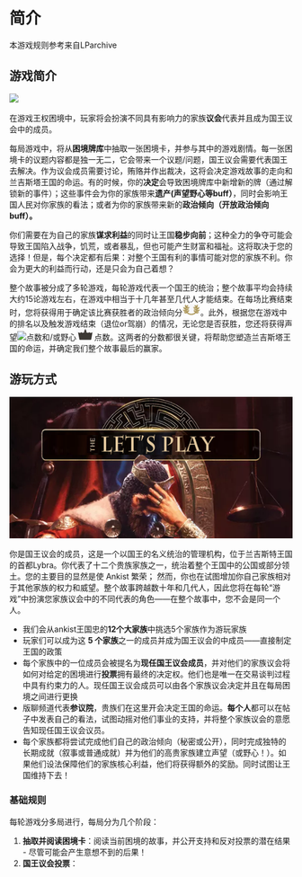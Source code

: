 # 简介

本游戏规则参考来自LParchive

## 游戏简介

![](<../.gitbook/assets/image (2).png>)

在游戏王权困境中，玩家将会扮演不同具有影响力的家族**议会**代表并且成为国王议会中的成员。

每局游戏中，将从**困境牌库**中抽取一张困境卡，并参与其中的游戏剧情。每一张困境卡的议题内容都是独一无二，它会带来一个议题/问题，国王议会需要代表国王去解决。作为议会成员需要讨论，贿赂并作出裁决，这将会决定游戏故事的走向和兰吉斯塔王国的命运。有的时候，你的**决定**会导致困境牌库中新增新的牌（通过解锁新的事件）；这些事件会为你的家族带来**遗产(声望野心等buff）**，同时会影响王国人民对你家族的看法；或者为你的家族带来新的**政治倾向（开放政治倾向buff）。**

你们需要在为自己的家族**谋求利益**的同时让王国**稳步向前**；这种全力的争夺可能会导致王国陷入战争，饥荒，或者暴乱，但也可能产生财富和福祉。这将取决于您的选择！但是，每个决定都有后果：对整个王国有利的事情可能对您的家族不利。你会为更大的利益而行动，还是只会为自己着想？

整个故事被分成了多轮游戏，每轮游戏代表一个国王的统治；整个故事平均会持续大约15论游戏左右，在游戏中相当于十几年甚至几代人才能结束。在每场比赛结束时，您将获得用于确定该比赛获胜者的政治倾向分![](<../.gitbook/assets/image (5).png>)。此外，根据您在游戏中的排名以及触发游戏结束（退位or驾崩）的情况，无论您是否获胜，您还将获得声望![](<../.gitbook/assets/image (3).png>)点数和/或野心![](<../.gitbook/assets/image (6).png>)点数。这两者的分数都很关键，将帮助您塑造兰吉斯塔王国的命运，并确定我们整个故事最后的赢家。

## 游玩方式

![](<../.gitbook/assets/image (1).png>)

你是国王议会的成员，这是一个以国王的名义统治的管理机构，位于兰吉斯特王国的首都Lybra。你代表了十二个贵族家族之一，统治着整个王国中的公国或部分领土。您的主要目的显然是使 Ankist 繁荣； 然而，你也在试图增加你自己家族相对于其他家族的权力和威望。整个故事跨越数十年和几代人，因此您将在每轮“游戏”中扮演您家族议会中的不同代表的角色——在整个故事中，您不会是同一个人。

* 我们会从ankist王国忠的**12个大家族**中挑选5个家族作为游玩家族
* 玩家们可以成为这 **5 个家族**之一的成员并成为国王议会的中成员——直接制定王国的政策
* 每个家族中的一位成员会被提名为**现任国王议会成员**，并对他们的家族议会将如何对给定的困境进行**投票**拥有最终的决定权。他们也是唯一在交易谈判过程中具有约束力的人。现任国王议会成员可以由各个家族议会决定并且在每局困境之间进行更换
* 版聊频道代表**参议院**，贵族们在这里开会决定王国的命运。**每个人**都可以在帖子中发表自己的看法，试图动摇对他们事业的支持，并将整个家族议会的意愿告知现任国王议会议员。
* 每个家族都将尝试完成他们自己的政治倾向（秘密或公开），同时完成独特的长期成就（叙事或普通成就）并为他们的高贵家族建立声望（或野心！）。如果他们设法保障他们的家族核心利益，他们将获得额外的奖励。同时试图让王国维持下去！

### 基础规则

每轮游戏分多局进行，每局分为几个阶段：

1. **抽取并阅读困境卡**：阅读当前困境的故事，并公开支持和反对投票的潜在结果 - 尽管可能会产生意想不到的后果！
2. **国王议会投票**：

























